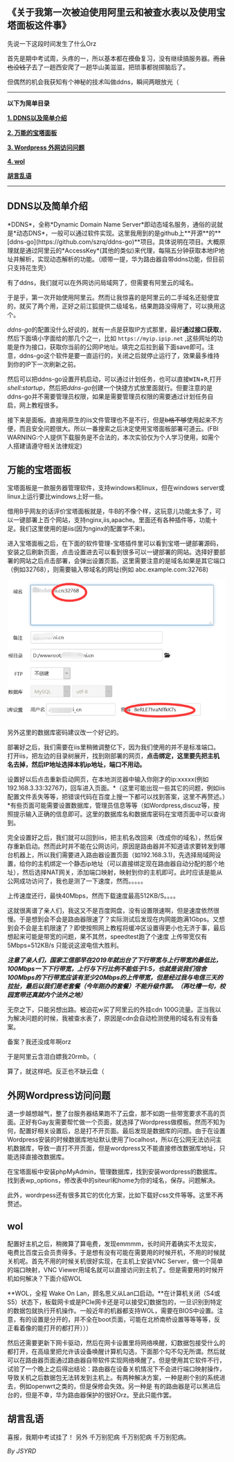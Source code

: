 《关于我第一次被迫使用阿里云和被查水表以及使用宝塔面板这件事》
------


先说一下这段时间发生了什么Orz

首先是期中考试周，头疼的一，所以基本都在~~摸鱼~~复习，没有继续搞服务器。~~而且也没钱了~~去了一趟西安爬了一趟华山美滋滋，把琐事都抛掷脑后了。

但偶然的机会我获知有个神秘的技术叫做ddns，瞬间两眼放光（



-----



**以下为简单目录**

**[1. DDNS以及简单介绍](#1.1)**

**[2. 万能的宝塔面板](#1.2)**

**[3. Wordpress 外网访问问题](#1.3)**

**[4. wol](#1.4)**

**[胡言乱语](#1.5)**

----



<h2 id='1.1'>DDNS以及简单介绍</h2>
*DDNS*，全称*Dynamic Domain Name Server*即动态域名服务，通俗的说就是*动态DNS*，一般可以通过软件实现。这里我用到的是github上**开源**的**[ddns-go](https://github.com/szrq/ddns-go)**项目。具体说明在项目。大概原理就是通过阿里云的*AccessKey*(其他的类似)来代理，每隔五分钟获取本地IP地址并解析，实现动态解析的功能。（顺带一提，华为路由器自带ddns功能，但目前只支持花生壳）

有了ddns，我们就可以在外网访问局域网了，但需要有阿里云的域名。

于是乎，第一次开始使用阿里云。然而让我惊喜的是阿里云的二手域名还挺便宜的，就买了两个用，正好之前江狐提供二级域名，结果跑路没得用了，可以换用这个。

*ddns-go*的配置没什么好说的，就有一点是获取IP方式那里，最好**通过接口获取**，然后下面填小字面给的那几个之一，比如 `https://myip.ipip.net` ,这些网址的功能是作为接口，获取你当前的公网IP地址。填完之后拉到最下面save即可。注意，ddns-go这个软件是要一直运行的，关闭之后就停止运行了，效果最多维持到你的IP下一次刷新之前。


然后可以把ddns-go设置开机启动，可以通过计划任务，也可以直接<kbd>WIN</kbd>+<kbd>R</kbd>,打开*shell:startup*，然后把*ddns-go*创建一个快捷方式放里面就行。但要注意的是ddns-go并不需要管理员权限，如果是需要管理员权限的需要通过计划任务自启，网上教程很多。



接下来是面板。直接用原生的iis文件管理也不是不行，但是~~b格不够~~使用起来不方便，而且安全问题很大。所以一番搜索之后决定使用宝塔面板部署可道云。(FBI WARNING:个人提供下载服务是不合法的，本次实验仅为个人学习使用，如需个人搭建请遵守相关法律规定)




<h2 id='1.2'>万能的宝塔面板</h2>

宝塔面板是一款服务器管理软件，支持windows和linux，但在windows server或linux上运行要比windows上好一些。

借用B乎网友的话评价宝塔面板就是，牛B的不像个样，这玩意儿功能太多了，可以一键部署上百个网站，支持nginx,iis,apache。里面还有各种插件等，功能十足。我们这里使用的是iis(因为nginx的配置学不来)。

进入宝塔面板之后，在下面的软件管理-宝塔插件里可以看到宝塔一键部署源码，安装之后刷新页面，点击设置进去可以看到很多可以一键部署的网站。选择好要部署的网站之后点击部署，会弹出设置页面。这里需要注意的是域名如果是其它端口（例如32768），则需要输入带域名的网址(例如 abc.example.com:32768)

![QQ截图20210521190540](../pics/QQ截图20210521190540.png)

另外这里的数据库密码建议改一个好记的。



部署好之后，我们需要在iis里稍微调整亿下，因为我们使用的并不是标准端口。
打开iis，把左边的目录树展开，找到刚部署的网页，**点击绑定，这里要先把主机名去掉，然后IP地址选择本机ip地址，端口不用动。**


设置好以后点击重新启动网页，在本地浏览器中输入你刚才的ip:xxxxx(例如192.168.3.33:32767)，回车进入页面。*（这里可能出现一些其它的问题，例如iis配置文件丢失等等，把错误代码在百度上搜一下都可以找到答案，这里不再赘述。）*有些页面可能需要设置数据库，管理员信息等等（如Wordpress,discuz等，按照提示输入正确的信息即可。这里的数据库名和数据库密码在宝塔页面中可以查询到。


完全设置好之后，我们就可以回到iis，把主机名改回来（改成你的域名），然后保存重新启动。然而此时并不能在公网访问，原因是路由器并不知道请求要转发到哪台机器上，所以我们需要进入路由器设置页面（如192.168.3.1)，先选择局域网设置，给你的主机绑定一个静态ip地址（可以直接绑定现在路由器自动分配的那个地址），然后选择NAT网关，添加端口映射，映射到你的主机即可。此时应该是能从公网成功访问了，我也是测了一下速度，然而。。。。。


上传速度还行，最快40Mbps，然而下载速度最高512KB/S。。。。

这就很离谱了亲人们，我这又不是百度网盘，没有设置限速啊，但是速度依然很慢。于是想到会不会是路由器限速了？实际测试后发现在内网能跑满1Gbps。又想到会不会是主机限速了？即使按照网上教程将缓冲区设置得更小也无济于事，最后想起来可能是带宽的问题，果不其然，speedtest跑了个速度    上传带宽仅有5Mbps=512KB/s    只能说这波电信大胜利。

***注意了亲人们，国家工信部早在2019年就出台了下行带宽与上行带宽的最低比，100Mbps一下下行带宽，上行与下行比例不能低于1:5，也就是说我们宿舍100Mbps的下行带宽应该有至少20Mbps的上传带宽，但是经过我与电信三天的拉扯，最后以我们是老套餐（今年刚办的套餐）不能升级作罢。（再吐槽一句，校园宽带还真就内个法外之地）***


无奈之下，只能另想出路。被迫花w买了阿里云的外挂cdn 100G流量。正当我以为解决问题的时候，我被查水表了，原因是cdn会自动检测使用的域名有没有备案。 

备案？我还没成年啊orz


于是阿里云含泪白嫖我20rmb。（



算了，就这样吧。反正也不缺云盘（


<h2 id='1.3'>外网Wordpress访问问题</h2>

退一步越想越气，整了台服务器结果跑不了云盘，那不如跑一些带宽要求不高的页面。正好有Gay友需要帮忙做一个页面，就选择了Wordpress做模板。然而不知为何，配置好相关设置后，总是打不开页面。最后发现是数据库的问题。由于在设置Wordpress安装的时候数据库地址默认使用了localhost，所以在公网无法访问主机数据库，导致一直打不开页面，但是wordpress又不能直接修改数据库地址，只能选择直接改数据库。 


在宝塔面板中安装phpMyAdmin，管理数据库，找到安装wordpress的数据库。找到表wp_options，修改表中的siteurl和home为你的域名，保存。问题解决。

此外，wordrpess还有很多其它的优化方案，比如下载好css文件等等。这里不再赘述。




<h2 id='1.4'>wol</h2>


配置好主机之后，稍微算了算电费，发现emmmm，长时间开着确实不太现实，电费比百度云会员贵得多。于是想有没有可能在需要用的时候开机，不用的时候就关机呢。首先不用的时候关机很好实现，在主机上安装VNC Server，做一个简单的端口映射，VNC Viewer用域名就可以直接访问到主机了。但是需要用的时候开机如何解决？下面介绍WOL

**WOL，全程 Wake On Lan，顾名思义从Lan口启动。**在计算机关闭（S4或S5）状态下，板载网卡或是PCIe网卡还是可以接受幻数据包的，一旦识别到特定的数据包就执行开机操作。一般近年的机器都支持WOL，需要在BIOS中设置。注意，有的设置是分开的，并不全在boot页面，可能在北桥南桥设置等等等等，反正看着像的能打开的都打开）））


然后还需要更新下网卡驱动，然后在网卡设置里将网络唤醒，幻数据包接受什么的都打开，在高级里把允许该设备唤醒计算机勾选，下面那个勾不勾无所谓。然后就可以在路由器页面通过路由器自带软件实现网络唤醒了。但是使用其它软件不行，试验了一个晚上之后得出结论：路由器在设备关机情况下不会进行端口映射操作，导致关机之后数据包无法转发到主机上。有两种解决方案，一种是刷个别的系统进去，例如openwrt之类的，但是保修会失效。另一种是  有的路由器是可以黑进后台的，但是不幸，华为路由器保护的很好Orz。至此只能作罢。





<h2 id='1.5'>胡言乱语</h2>

喜报，我期中考试挂了！
另外   千万别犯病  千万别犯病   千万别犯病。



*By JSYRD*
